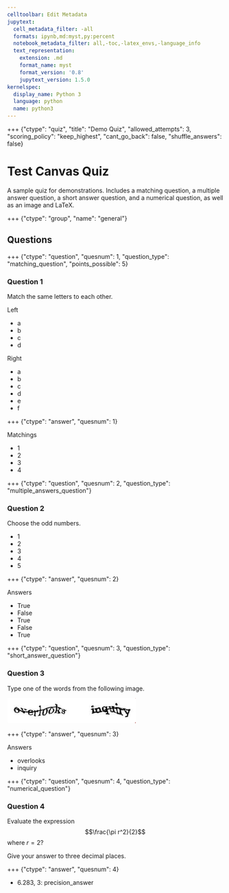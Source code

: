 ```yaml
---
celltoolbar: Edit Metadata
jupytext:
  cell_metadata_filter: -all
  formats: ipynb,md:myst,py:percent
  notebook_metadata_filter: all,-toc,-latex_envs,-language_info
  text_representation:
    extension: .md
    format_name: myst
    format_version: '0.8'
    jupytext_version: 1.5.0
kernelspec:
  display_name: Python 3
  language: python
  name: python3
---
```


+++ {"ctype": "quiz", "title": "Demo Quiz", "allowed_attempts": 3, "scoring_policy": "keep_highest", "cant_go_back": false, "shuffle_answers": false}

# Test Canvas Quiz
A sample quiz for demonstrations. Includes a matching question, a multiple answer question, a short answer question, and a numerical question, as well as an image and LaTeX.

+++ {"ctype": "group", "name": "general"}

## Questions

+++ {"ctype": "question", "quesnum": 1, "question_type": "matching_question", "points_possible": 5}

### Question 1
Match the same letters to each other.

Left

* a
* b
* c
* d

Right

* a
* b
* c
* d
* e
* f

+++ {"ctype": "answer", "quesnum": 1}

Matchings

* 1
* 2
* 3
* 4

+++ {"ctype": "question", "quesnum": 2, "question_type": "multiple_answers_question"}

### Question 2
Choose the odd numbers.

* 1
* 2
* 3
* 4
* 5

+++ {"ctype": "answer", "quesnum": 2}

Answers
* True
* False
* True
* False
* True

+++ {"ctype": "question", "quesnum": 3, "question_type": "short_answer_question"}

### Question 3
Type one of the words from the following image.

![text](media/captcha.png)

+++ {"ctype": "answer", "quesnum": 3}

Answers
* overlooks
* inquiry

+++ {"ctype": "question", "quesnum": 4, "question_type": "numerical_question"}

### Question 4
Evaluate the expression $$\frac{\pi r^2}{2}$$ where $r = 2$?

Give your answer to three decimal places.

+++ {"ctype": "answer", "quesnum": 4}

* 6.283, 3: precision_answer
